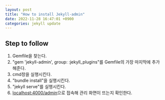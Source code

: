```yaml
---
layout: post
title: "How to install Jekyll-admin"
date: 2022-11-28 16:47:01 +0900
categories: jekyll update
---
```


## Step to follow

1. Gemfile을 찾는다.
2. "gem 'jekyll-admin', group: :jekyll_plugins"를 Gemfile의 가장 마지막에 추가해준다.
3. cmd창을 실행시킨다.
4. "bundle install"을 실행시킨다.
5. "jekyll serve"를 실행시킨다.
6. <localhost:4000/admin>으로 접속해 관리 화면이 뜨는지 확인한다.